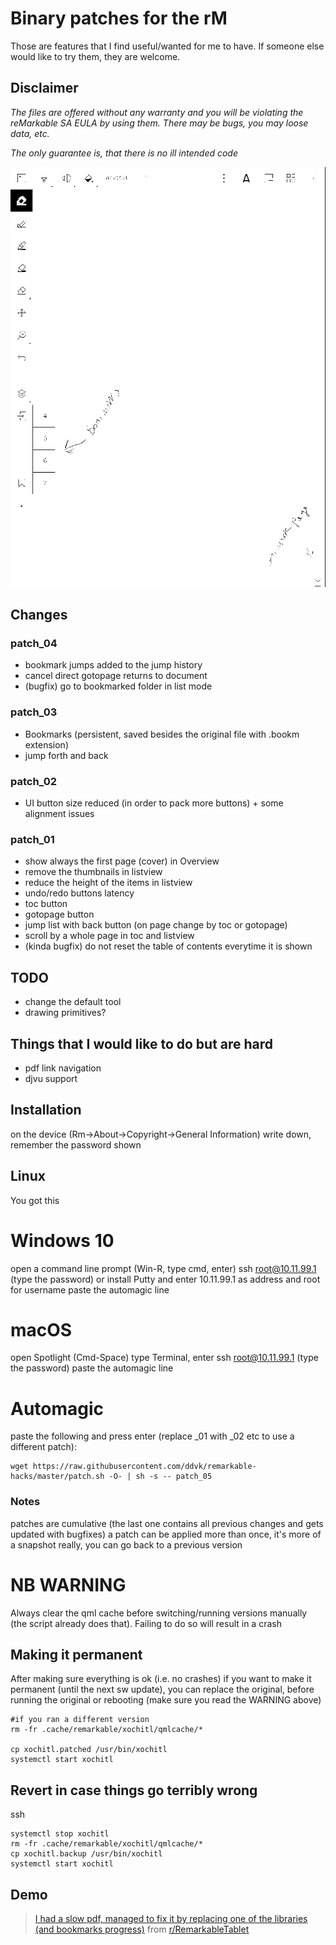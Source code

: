 # Binary patches for the rM
Those are features that I find useful/wanted for me to have. If someone else would like to try them, they are welcome.


## Disclaimer
*The files are offered without any warranty and you will be violating the reMarkable SA EULA by using them.
There may be bugs, you may loose data, etc.*

*The only guarantee is, that there is no ill intended code*

![Screenshot](docs/images/screenshot.png)

## Changes
### patch_04
- bookmark jumps added to the jump history
- cancel direct gotopage returns to document
- (bugfix) go to bookmarked folder in list mode
### patch_03
- Bookmarks (persistent, saved besides the original file with .bookm extension)
- jump forth and back

### patch_02
- UI button size reduced (in order to pack more buttons) + some alignment issues

### patch_01
- show always the first page (cover) in Overview
- remove the thumbnails in listview
- reduce the height of the items in listview
- undo/redo buttons latency
- toc button
- gotopage button
- jump list with back button (on page change by toc or gotopage)
- scroll by a whole page in toc and listview
- (kinda bugfix) do not reset the table of contents everytime it is shown


## TODO
- change the default tool
- drawing primitives?


## Things that I would like to do but are hard
- pdf link navigation
- djvu support


## Installation
on the device (Rm->About->Copyright->General Information) write down, remember the password shown


## Linux
You got this


# Windows 10
open a command line prompt (Win-R, type cmd, enter)
ssh root@10.11.99.1 (type the password)
or install Putty and enter 10.11.99.1 as address and root for username
paste the automagic line

# macOS
open Spotlight (Cmd-Space) type Terminal, enter
ssh root@10.11.99.1 (type the password)
paste the automagic line

# Automagic
paste the following and press enter (replace _01 with _02 etc to use a different patch):
```
wget https://raw.githubusercontent.com/ddvk/remarkable-hacks/master/patch.sh -O- | sh -s -- patch_05
```
### Notes
patches are cumulative (the last one contains all previous changes and gets updated with bugfixes)
a patch can be applied more than once, it's more of a snapshot really, you can go back to a previous version


# NB WARNING
Always clear the qml cache before switching/running versions manually (the script already does that). Failing to do so will result in a crash

## Making it permanent

After making sure everything is ok (i.e. no crashes) if you want to make it permanent (until the next sw update), you can replace the original, before running the original or rebooting (make sure you read the WARNING above)
```
#if you ran a different version
rm -fr .cache/remarkable/xochitl/qmlcache/*

cp xochitl.patched /usr/bin/xochitl
systemctl start xochitl
```


## Revert in case things go terribly wrong
ssh
```
systemctl stop xochitl
rm -fr .cache/remarkable/xochitl/qmlcache/*
cp xochitl.backup /usr/bin/xochitl
systemctl start xochitl
```

## Demo
<blockquote class="reddit-card"><a href="https://www.reddit.com/r/RemarkableTablet/comments/dw7toa/i_had_a_slow_pdf_managed_to_fix_it_by_replacing/">I had a slow pdf, managed to fix it by replacing one of the libraries (and bookmarks progress)</a> from <a href="http://www.reddit.com/r/RemarkableTablet">r/RemarkableTablet</a></blockquote>
<script async src="//embed.redditmedia.com/widgets/platform.js" charset="UTF-8"></script>
